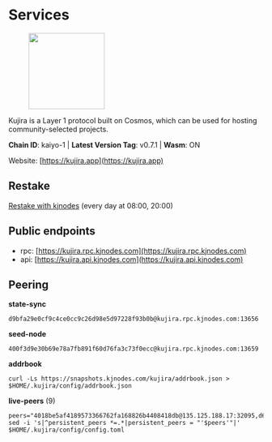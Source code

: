 # Services

<figure><img src="https://raw.githubusercontent.com/kj89/testnet_manuals/main/pingpub/logos/kujira.png" width="150" alt=""><figcaption></figcaption></figure>

Kujira is a Layer 1 protocol built on Cosmos, which can be used for  hosting community-selected projects.

**Chain ID**: kaiyo-1 | **Latest Version Tag**: v0.7.1 | **Wasm**: ON

Website: [https://kujira.app](https://kujira.app)

## Restake

[Restake with kjnodes](https://restake.app/kujira/kujiravaloper1tnuqj73jfn3724lqz34c27tuv80nv336sadqym) (every day at 08:00, 20:00)
## Public endpoints

* rpc: [https://kujira.rpc.kjnodes.com](https://kujira.rpc.kjnodes.com)
* api: [https://kujira.api.kjnodes.com](https://kujira.api.kjnodes.com)

## Peering

**state-sync**

```
d9bfa29e0cf9c4ce0cc9c26d98e5d97228f93b0b@kujira.rpc.kjnodes.com:13656
```

**seed-node**

```
400f3d9e30b69e78a7fb891f60d76fa3c73f0ecc@kujira.rpc.kjnodes.com:13659
```

**addrbook**
```
curl -Ls https://snapshots.kjnodes.com/kujira/addrbook.json > $HOME/.kujira/config/addrbook.json
```

**live-peers** (9)
```
peers="4018be5af4189573366762fa168826b4408418db@135.125.188.17:32095,d6f2eee997d108d4fde5683e31d678427376dfce@77.68.27.75:26656,7c26c34148779b1d0979eb069dbe354752a3644f@5.9.84.213:25656,0743497e30049ac8d59fee5b2ab3a49c3824b95c@198.244.200.196:26656,d9bfa29e0cf9c4ce0cc9c26d98e5d97228f93b0b@65.109.88.38:13656,a429a1fa5cc1e8757b6bbc3975ecc13e0ab2bf2f@95.217.228.124:11856,129771a48f43b83c6144c7d282ad1da62434cc07@15.204.197.12:26656,ccdd8ee4d8fef171e8c2bfaaa2a535033d4af32b@65.108.135.82:29656,cd11312654b4368dd2097afd468356d03a92cfe6@178.63.184.132:26656"
sed -i 's|^persistent_peers *=.*|persistent_peers = "'$peers'"|' $HOME/.kujira/config/config.toml
```
